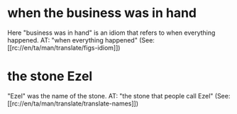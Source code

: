 # when the business was in hand

Here "business was in hand" is an idiom that refers to when everything happened. AT: "when everything happened" (See: [[rc://en/ta/man/translate/figs-idiom]])

# the stone Ezel

"Ezel" was the name of the stone. AT: "the stone that people call Ezel" (See: [[rc://en/ta/man/translate/translate-names]])

